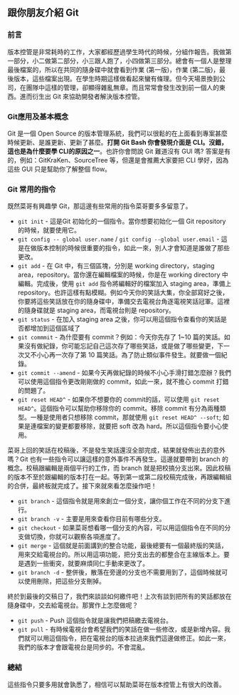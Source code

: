 ## 跟你朋友介紹 Git

### 前言

版本控管是非常耗時的工作，大家都經歷過學生時代的時候，分組作報告。我做第一部分，小二做第二部分，小三跟人跑了，小四做第三部分。總會有一個人是整理最後檔案的，所以在共同的隨身碟中就會看到作業 (第一版)，作業 (第二版)，最後版本，這些檔案出現。在學生時期這樣做看起來蠻有條理。但今天場景換到公司，在團隊中這樣的管理，卻顯得雜亂無章。而且常常會發生改到前一個人的東西。進而衍生出 Git 來協助開發者解決版本控管。

### Git應用及基本概念

Git 是一個 Open Source 的版本管理系統，我們可以很鬆的在上面看到專案甚麼時候更新、是誰更新、更新了甚麼。**打開 Git Bash 你會發現介面是 CLI。沒錯，這也是為什麼要學 CLI的原因之一**。也許你會問說 Git 難道沒有 GUI 嗎? 答案是有的，例如：GitKraKen、SourceTree 等，但還是會推薦大家要把 CLI 學好，因為這些 GUI 只是幫助你了解整個 flow。

### Git 常用的指令

既然菜哥有興趣學 Git，那這邊有些常用的指令菜哥要多多留意了。

* `git init` - 這是Git 初始化的一個指令。當你想要初始化一個 Git repository 的時候，就要使用它。
* `git config -- global user.name` / `git config --global user.email` - 這是在做版本控制的時候很重要的指令，如此一來，別人才會知道是誰做了那些更改。
* `git add` - 在 Git 中，有三個區塊，分別是 working directory，staging area，repository。當你還在編輯檔案的時候，你是在 working directory 中編輯。完成後，使用 `git add` 指令將編輯好的檔案加入  staging area，準備上 repository。也許這樣有點模糊。例如今天你的笑話大集，你全部寫好之後，你要將這些笑話放在你的隨身碟中，準備交去電視台角逐電視笑話冠軍。這裡的隨身碟就是 staging area，而電視台則是 repository。
* `git status` - 在加入 staging area 之後，你可以用這個指令查看你的笑話是否都增加到這個區域了
* `git commmit` - 為什麼要有 commit？例如：今天你先存了 1~10 篇的笑話。如果沒有做紀錄，你可能忘記自己這次存了哪些笑話，或是做了哪些變更，下一次又不小心再一次存了第 10 篇笑話。為了防止類似事件發生。就要做一個紀錄。
* `git commit --amend` - 如果今天再做紀錄的時候不小心手滑打錯怎麼辦？我們可以使用這個指令更改剛剛做的 commit，如此一來，就不擔心 commit 打錯的問題了。
* `git reset HEAD^` - 如果你不想要你的 commit的話，可以使用 `git reset HEAD^`。這個指令可以幫助你移除你的 commit。移除 commit 有分為兩種類型。一種是使用者只想移除 commit，那就使用 `git reset HEAD^ --soft`; 如果是連檔案的變更都要移除，就要把 soft 改為 hard。所以這個指令要小心使用。

菜哥上回的笑話在校稿後，不是發生笑話還沒全部完成，結果就發佈出去的意外嗎？Git 也有一些指令可以讓這樣的意外事件不再發生。這邊就要帶到 branch 的概念。校稿跟編輯是兩個平行的工作，而 branch 就是把校搞分支出來。因此校稿的版本不至於跟編輯的版本打在一起。等到第一或第二段校稿完成後，再跟編輯組的合併，最終板就完成了。接下來就來看怎麼操作吧！

* `git branch` - 這個指令就是用來創立一個分支，讓你個工作在不同的分支下進行。
* `git branch -v` - 主要是用來查看你目前有哪些分支。
* `git checkout` - 如果菜哥想看哪一個分支的內容，可以用這個指令在不同的分支做切換，你就可以觀察各項進度了。
* `git merge` - 這個就是前面講到的整合功能，最後總要有一個最終版的笑話，用來交給電視台的。所以用這項功能，把分支出去的都整合在主線版本上。要是遇到一些衝突，就要麻煩同仁手動來更改了。
* `git branch -d` - 整併後，散落在旁邊的分支也不需要用到了，這個時候就可以使用刪除，把這些分支刪掉。

終於到最後的交稿日了，我們來談談如何繳件吧！上次有談到把所有的笑話都放在隨身碟中，交去給電視台。那實作上怎麼做呢？

* `git push` - Push 這個指令就是讓我們把稿繳去電視台。
* `git pull` - 有時候電視台會希望我們的笑話在做一些修改，或是新增內容。我們就可以用這個指令，把在電視台的版本拉過來我們這邊做修正。如此一來，我們的版本才會跟電視台是同步的。不會混亂。

### 總結
這些指令只要多用就會孰悉了，相信可以幫助菜哥在版本控管上有很大的改善。